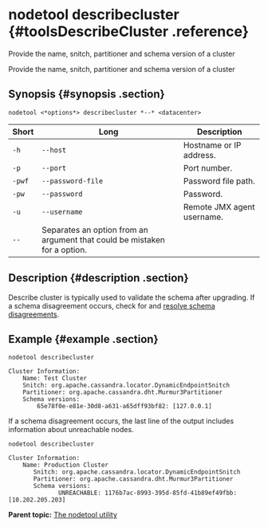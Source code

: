 # nodetool describecluster {#toolsDescribeCluster .reference}

Provide the name, snitch, partitioner and schema version of a cluster

Provide the name, snitch, partitioner and schema version of a cluster

## Synopsis {#synopsis .section}

```language-bash
nodetool <*options*> describecluster *--* <datacenter> 
```

|Short|Long|Description|
|-----|----|-----------|
|`-h`|`--host`|Hostname or IP address.|
|`-p`|`--port`|Port number.|
|`-pwf`|`--password-file`|Password file path.|
|`-pw`|`--password`|Password.|
|`-u`|`--username`|Remote JMX agent username.|
|`--`|Separates an option from an argument that could be mistaken for a option.|

## Description {#description .section}

Describe cluster is typically used to validate the schema after upgrading. If a schema disagreement occurs, check for and [resolve schema disagreements](/en/dse-trblshoot/doc/troubleshooting/schemaDisagree.html).

## Example {#example .section}

```language-bash
nodetool describecluster
```

```
Cluster Information:
	Name: Test Cluster
	Snitch: org.apache.cassandra.locator.DynamicEndpointSnitch
	Partitioner: org.apache.cassandra.dht.Murmur3Partitioner
	Schema versions:
		65e78f0e-e81e-30d8-a631-a65dff93bf82: [127.0.0.1]
```

If a schema disagreement occurs, the last line of the output includes information about unreachable nodes.

```language-bash
nodetool describecluster
```

```
Cluster Information:
	Name: Production Cluster
       Snitch: org.apache.cassandra.locator.DynamicEndpointSnitch
       Partitioner: org.apache.cassandra.dht.Murmur3Partitioner
       Schema versions:
              UNREACHABLE: 1176b7ac-8993-395d-85fd-41b89ef49fbb: [10.202.205.203]
```

**Parent topic:** [The nodetool utility](../../cassandra/tools/toolsNodetool.md)

